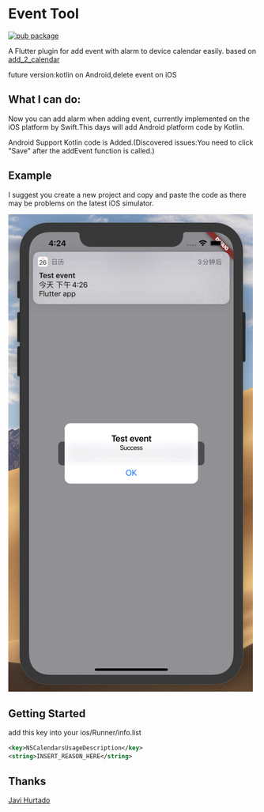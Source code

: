 # Event Tool

[![pub package](https://img.shields.io/pub/v/event_tool.svg)](https://pub.dev/packages/event_tool)

A Flutter plugin for add event with alarm to device calendar easily.
based on [add_2_calendar](https://github.com/ja2375/add_2_calendar)

future version:kotlin on Android,delete event on iOS

## What I can do:

Now you can add alarm when adding event, currently implemented on the iOS platform by Swift.This days will add Android platform code by Kotlin.

Android Support Kotlin code is Added.(Discovered issues:You need to click "Save" after the addEvent function is called.)

## Example

I suggest you create a new project and copy and paste the code as there may be problems on the latest iOS simulator.

![screenshot](https://github.com/AndyZhuAZ/event_tool/blob/master/screenshots/screenshot_01.png)

## Getting Started

add this key into your ios/Runner/info.list

```xml
<key>NSCalendarsUsageDescription</key>
<string>INSERT_REASON_HERE</string>
```

## Thanks
[Javi Hurtado](https://github.com/ja2375)
